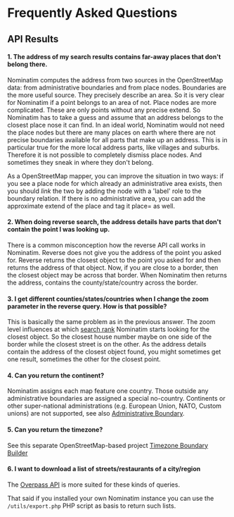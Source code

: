 # Frequently Asked Questions

## API Results

#### 1. The address of my search results contains far-away places that don't belong there.

Nominatim computes the address from two sources in the OpenStreetMap data:
from administrative boundaries and from place nodes. Boundaries are the more
useful source. They precisely describe an area. So it is very clear for
Nominatim if a point belongs to an area of not. Place nodes are more complicated.
These are only points without any precise extend. So Nominatim has to take a
guess and assume that an address belongs to the closest place nose it can find.
In an ideal world, Nominatim would not need the place nodes but there are
many places on earth where there are not precise boundaries available for
all parts that make up an address. This is in particular true for the more
local address parts, like villages and suburbs. Therefore it is not possible
to completely dismiss place nodes. And sometimes they sneak in where they
don't belong.

As a OpenStreetMap mapper, you can improve the situation in two ways: if you
see a place node for which already an administrative area exists, then you
should _link_ the two by adding the node with a 'label' role to the boundary
relation. If there is no administrative area, you can add the approximate
extend of the place and tag it place=<something> as well.

#### 2. When doing reverse search, the address details have parts that don't contain the point I was looking up.

There is a common misconception how the reverse API call works in Nominatim.
Reverse does not give you the address of the point you asked for. Reverse
returns the closest object to the point you asked for and then returns the
address of that object. Now, if you are close to a border, then the closest
object may be across that border. When Nominatim then returns the address,
contains the county/state/country across the border.

#### 3. I get different counties/states/countries when I change the zoom parameter in the reverse query. How is that possible?

This is basically the same problem as in the previous answer.
The zoom level influences at which [search rank](https://wiki.openstreetmap.org/wiki/Nominatim/Development_overview#Country_to_street_level) Nominatim starts looking
for the closest object. So the closest house number maybe on one side of the
border while the closest street is on the other. As the address details contain
the address of the closest object found, you might sometimes get one result,
sometimes the other for the closest point.

#### 4. Can you return the continent?

Nominatim assigns each map feature one country. Those outside any administrative
boundaries are assigned a special no-country. Continents or other super-national
administrations (e.g. European Union, NATO, Custom unions) are not supported, 
see also [Administrative Boundary](https://wiki.openstreetmap.org/wiki/Tag:boundary%3Dadministrative#Super-national_administrations).

#### 5. Can you return the timezone?

See this separate OpenStreetMap-based project [Timezone Boundary Builder](https://github.com/evansiroky/timezone-boundary-builder)

#### 6. I want to download a list of streets/restaurants of a city/region

The [Overpass API](https://wiki.openstreetmap.org/wiki/Overpass_API) is more
suited for these kinds of queries.

That said if you installed your own Nominatim instance you can use the
`/utils/export.php` PHP script as basis to return such lists.
